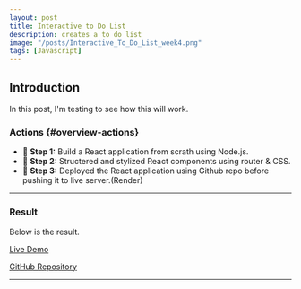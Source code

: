 ```yaml
---
layout: post
title: Interactive to Do List
description: creates a to do list
image: "/posts/Interactive_To_Do_List_week4.png"
tags: [Javascript]
---
```


## Introduction

In this post, I'm testing to see how this will work.

### Actions  {#overview-actions}
- 🔹 **Step 1:** Build a React application from scrath using Node.js. 
- 🔹 **Step 2:** Structered and stylized React components using router & CSS. 
- 🔹 **Step 3:** Deployed the React application using Github repo before pushing it to live server.(Render) 

---

### Result

Below is the result.

[Live Demo](https://darrensmith10.github.io/My-Interactive-ToDo-List-Week4/)

[GitHub Repository](https://github.com/DarrenSmith10/My-Interactive-ToDo-List-Week4)



---